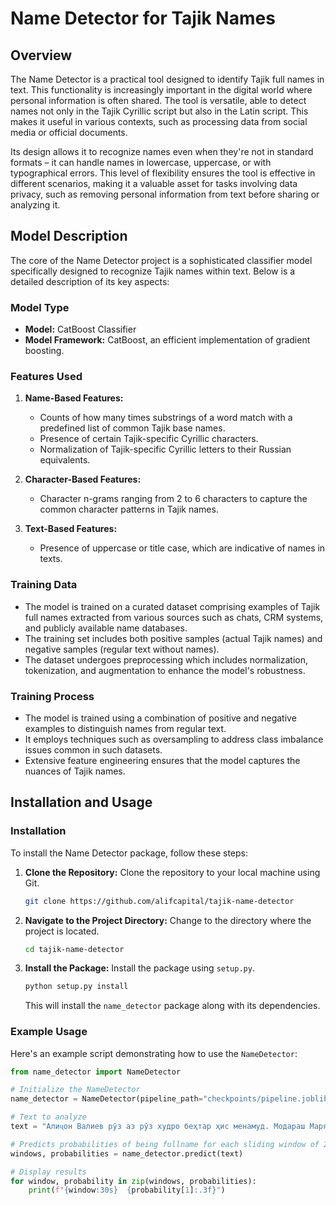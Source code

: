 # Name Detector for Tajik Names

## Overview
The Name Detector is a practical tool designed to identify Tajik full names in text. This functionality is increasingly important in the digital world where personal information is often shared. The tool is versatile, able to detect names not only in the Tajik Cyrillic script but also in the Latin script. This makes it useful in various contexts, such as processing data from social media or official documents.

Its design allows it to recognize names even when they're not in standard formats – it can handle names in lowercase, uppercase, or with typographical errors. This level of flexibility ensures the tool is effective in different scenarios, making it a valuable asset for tasks involving data privacy, such as removing personal information from text before sharing or analyzing it.


## Model Description
The core of the Name Detector project is a sophisticated classifier model specifically designed to recognize Tajik names within text. Below is a detailed description of its key aspects:

### Model Type
- **Model:** CatBoost Classifier
- **Model Framework:** CatBoost, an efficient implementation of gradient boosting.

### Features Used
1. **Name-Based Features:**
   - Counts of how many times substrings of a word match with a predefined list of common Tajik base names.
   - Presence of certain Tajik-specific Cyrillic characters.
   - Normalization of Tajik-specific Cyrillic letters to their Russian equivalents.

2. **Character-Based Features:**
   - Character n-grams ranging from 2 to 6 characters to capture the common character patterns in Tajik names.

3. **Text-Based Features:**
   - Presence of uppercase or title case, which are indicative of names in texts.

### Training Data
- The model is trained on a curated dataset comprising examples of Tajik full names extracted from various sources such as chats, CRM systems, and publicly available name databases.
- The training set includes both positive samples (actual Tajik names) and negative samples (regular text without names).
- The dataset undergoes preprocessing which includes normalization, tokenization, and augmentation to enhance the model's robustness.

### Training Process
- The model is trained using a combination of positive and negative examples to distinguish names from regular text.
- It employs techniques such as oversampling to address class imbalance issues common in such datasets.
- Extensive feature engineering ensures that the model captures the nuances of Tajik names.

## Installation and Usage

### Installation
To install the Name Detector package, follow these steps:

1. **Clone the Repository:**
   Clone the repository to your local machine using Git.
   ```bash
   git clone https://github.com/alifcapital/tajik-name-detector
   ```

2. **Navigate to the Project Directory:**
   Change to the directory where the project is located.
   ```bash
   cd tajik-name-detector
   ```

3. **Install the Package:**
   Install the package using `setup.py`.
   ```bash
   python setup.py install
   ```
   This will install the `name_detector` package along with its dependencies.

### Example Usage
Here's an example script demonstrating how to use the `NameDetector`:

```python
from name_detector import NameDetector

# Initialize the NameDetector
name_detector = NameDetector(pipeline_path="checkpoints/pipeline.joblib", model_path="checkpoints/catboost_model.cbm")

# Text to analyze
text = "Алиҷон Валиев рӯз аз рӯз худро беҳтар ҳис менамуд. Модараш Марям аз ин хушҳол буд."

# Predicts probabilities of being fullname for each sliding window of 2 and 3 words.
windows, probabilities = name_detector.predict(text)

# Display results
for window, probability in zip(windows, probabilities):
    print(f"{window:30s}  {probability[1]:.3f}")
```
